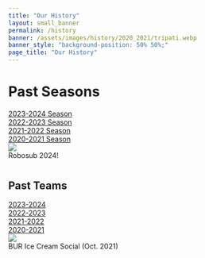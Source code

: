 ```yaml
---
title: "Our History"
layout: small_banner
permalink: /history
banner: /assets/images/history/2020_2021/tripati.webp
banner_style: "background-position: 50% 50%;"
page_title: "Our History"
---
```


<div class="bur-wide-container" style="margin-bottom:40px;">
    <div class="row bur-subteam-row">
        <div class="col-xl-5">
            <h1>Past Seasons</h1>
            <a href="{{site.base_url}}/history/2023-2024">2023-2024 Season</a> <br style="line-height:30px;"/>
            <a href="{{site.base_url}}/history/2022-2023">2022-2023 Season</a> <br style="line-height:30px;"/>
            <a href="{{site.base_url}}/history/2021-2022">2021-2022 Season</a> <br style="line-height:30px;"/>
            <a href="{{site.base_url}}/history/2020-2021">2020-2021 Season</a>
        </div>
        <div class="col" style="display:block;margin:auto;">
            <img class="bur-photo home-photo small-margin-top" src="{{site.base_url}}/assets/images/history/2023_2024/robosub_2024.webp">
            <div class="bur-caption">Robosub 2024!</div>
        </div>
    </div>
</div>


<section class="bur-wide-container">
<div class="row bur-subteam-row">
    <div class="col-xl-5">
        <h1>Past Teams</h1>
        <a href="{{site.base_url}}/members/2023-2024">2023-2024</a> <br style="line-height:30px;"/>
        <a href="{{site.base_url}}/members/2022-2023">2022-2023</a> <br style="line-height:30px;"/>
        <a href="{{site.base_url}}/members/2021-2022">2021-2022</a> <br style="line-height:30px;"/>
        <a href="{{site.base_url}}/members/2020-2021">2020-2021</a>
    </div>
    <div class="col" style="display:block;margin:auto;">
        <img class="bur-photo home-photo small-margin-top" src="{{site.base_url}}/assets/images/history/2021_2022/icecream_social_2122.webp">
        <div class="bur-caption">BUR Ice Cream Social (Oct. 2021)</div>
    </div>
</div>
</section>